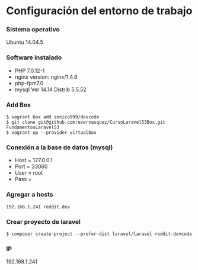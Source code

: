 # Configuración del entorno de trabajo

### Sistema operativo
Ubuntu 14.04.5

### Software instalado
* PHP 7.0.12-1
* nginx version: nginx/1.4.6
* php-fpm7.0
* mysql  Ver 14.14 Distrib 5.5.52

### Add Box
```
$ vagrant box add sonico999/devcode
$ git clone git@github.com:evervasquez/CursoLaravel53Box.git FundamentosLaravel53
$ vagrant up --provider virtualbox
```

### Conexión a la base de datos (mysql)
* Host = 127.0.0.1
* Port = 33060
* User = root
* Pass =


### Agregar a hosts
```
192.168.1.241 reddit.dev
```

### Crear proyecto de laravel 
```
$ composer create-project --prefer-dist laravel/laravel reddit-devcode

```

### IP
192.168.1.241
